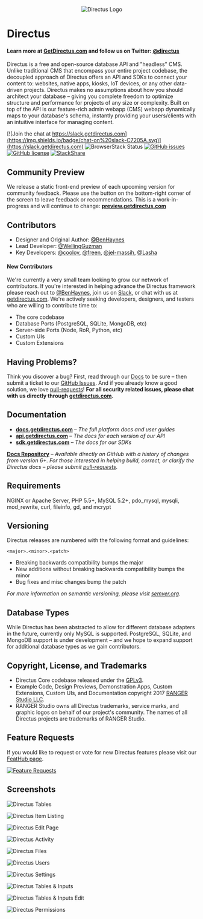 <p align="center">
<img src="http://getdirectus.com/assets/imgs/directus.png" alt="Directus Logo"/>
</p>

Directus
====================

#### Learn more at [GetDirectus.com](https://getdirectus.com) and follow us on Twitter: [@directus](https://twitter.com/directus)

Directus is a free and open-source database API and "headless" CMS. Unlike traditional CMS that encompass your entire project codebase, the decoupled approach of Directus offers an API and SDKs to connect your content to: websites, native apps, kiosks, IoT devices, or any other data-driven projects. Directus makes no assumptions about how you should architect your database – giving you complete freedom to optimize structure and performance for projects of any size or complexity. Built on top of the API is our feature-rich admin webapp (CMS) webapp dynamically maps to your database's schema, instantly providing your users/clients with an intuitive interface for managing content.

[![Join the chat at https://slack.getdirectus.com](https://img.shields.io/badge/chat-on%20slack-C7205A.svg)](https://slack.getdirectus.com)
![BrowserStack Status](https://www.browserstack.com/automate/badge.svg?badge_key=<badge_key>)
[![GitHub issues](https://img.shields.io/github/issues/directus/directus.svg)](https://github.com/directus/directus/issues)
[![GitHub license](https://img.shields.io/badge/license-GPL-blue.svg)](https://raw.githubusercontent.com/directus/directus/master/license.md)
[![StackShare](http://img.shields.io/badge/tech-stack-0690fa.svg?style=flat)](http://stackshare.io/ranger-studio-llc/directus)


## Community Preview
We release a static front-end preview of each upcoming version for community feedback. Please use the button on the bottom-right corner of the screen to leave feedback or recommendations. This is a work-in-progress and will continue to change: **[preview.getdirectus.com](https://preview.getdirectus.com)**


## Contributors
* Designer and Original Author: [@BenHaynes](https://github.com/BenHaynes)
* Lead Developer: [@WellingGuzman](https://github.com/WellingGuzman)
* Key Developers: [@coolov](https://github.com/coolov), [@freen](https://github.com/freen), [@jel-massih](https://github.com/jel-massih), [@Lasha](https://github.com/Lasha)


#### New Contributors
We're currently a very small team looking to grow our network of contributors. If you're interested in helping advance the Directus framework please reach out to [@BenHaynes](mailto:ben@rngr.org), join us on [Slack](https://slack.getdirectus.com), or chat with us at [getdirectus.com](https://getdirectus.com/). We're actively seeking developers, designers, and testers who are willing to contribute time to: 

* The core codebase
* Database Ports (PostgreSQL, SQLite, MongoDB, etc)
* Server-side Ports (Node, RoR, Python, etc)
* Custom UIs
* Custom Extensions


## Having Problems?
Think you discover a bug? First, read through our [Docs](https://github.com/directus/docs) to be sure – then submit a ticket to our [GitHub Issues](https://github.com/directus/directus/issues/new). And if you already know a good solution, we love [pull-requests](https://github.com/directus/directus/pulls)! **For all security related issues, please chat with us directly through [getdirectus.com](https://getdirectus.com/).**

## Documentation
* **[docs.getdirectus.com](https://docs.getdirectus.com)** – _The full platform docs and user guides_
* **[api.getdirectus.com](https://api.getdirectus.com)** – _The docs for each version of our API_
* **[sdk.getdirectus.com](https://sdk.getdirectus.com)** – _The docs for our SDKs_

**[Docs Repository](https://github.com/directus/docs)** – _Available directly on GitHub with a history of changes from version 6+. For those interested in helping build, correct, or clarify the Directus docs – please submit [pull-requests](https://github.com/directus/docs/pulls)._

## Requirements
NGINX or Apache Server, PHP 5.5+, MySQL 5.2+, pdo_mysql, mysqli, mod_rewrite, curl, fileinfo, gd, and mcrypt

## Versioning
Directus releases are numbered with the following format and guidelines:

`<major>.<minor>.<patch>`

* Breaking backwards compatibility bumps the major
* New additions without breaking backwards compatibility bumps the minor
* Bug fixes and misc changes bump the patch

_For more information on semantic versioning, please visit [semver.org](http://semver.org/)._


## Database Types
While Directus has been abstracted to allow for different database adapters in the future, currently only MySQL is supported. PostgreSQL, SQLite, and MongoDB support is under development – and we hope to expand support for additional database types as we gain contributors.


## Copyright, License, and Trademarks
* Directus Core codebase released under the [GPLv3](http://www.gnu.org/copyleft/gpl.html).
* Example Code, Design Previews, Demonstration Apps, Custom Extensions, Custom UIs, and Documentation copyright 2017 [RANGER Studio LLC](http://rngr.org/).
* RANGER Studio owns all Directus trademarks, service marks, and graphic logos on behalf of our project's community. The names of all Directus projects are trademarks of RANGER Studio.


## Feature Requests
If you would like to request or vote for new Directus features please visit our [FeatHub page](http://feathub.com/directus/directus).

[![Feature Requests](http://feathub.com/directus/directus?format=svg)](http://feathub.com/directus/directus)


## Screenshots
![Directus Tables](https://getdirectus.com/assets/imgs/ss-full-tables.png)


![Directus Item Listing](https://getdirectus.com/assets/imgs/ss-full-item-listing.png)


![Directus Edit Page](https://getdirectus.com/assets/imgs/ss-full-item-edit.png)


![Directus Activity](https://getdirectus.com/assets/imgs/ss-full-activity.png)


![Directus Files](https://getdirectus.com/assets/imgs/ss-full-files.png)


![Directus Users](https://getdirectus.com/assets/imgs/ss-full-users.png)


![Directus Settings](https://getdirectus.com/assets/imgs/ss-full-settings.png)


![Directus Tables & Inputs](https://getdirectus.com/assets/imgs/ss-full-tablesinputs.png)


![Directus Tables & Inputs Edit](https://getdirectus.com/assets/imgs/ss-full-tablesinputs-edit.png)


![Directus Permissions](https://getdirectus.com/assets/imgs/ss-full-permissions.png)
